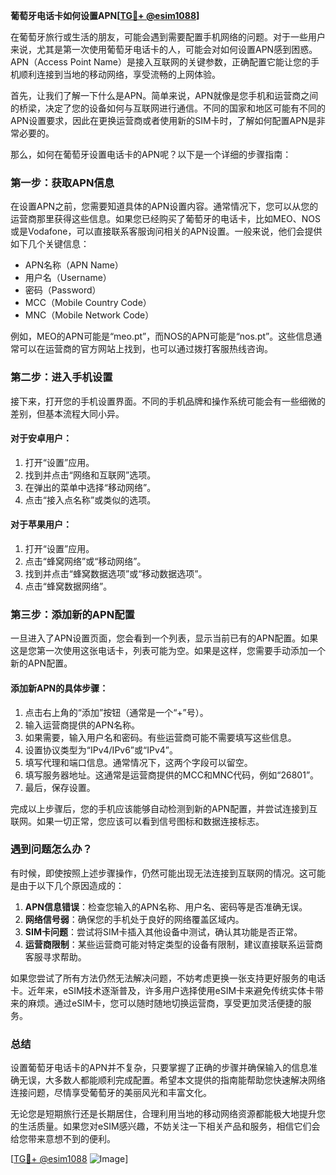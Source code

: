 **葡萄牙电话卡如何设置APN[[TG💪+ @esim1088](https://t.me/s/esim1088)]**

在葡萄牙旅行或生活的朋友，可能会遇到需要配置手机网络的问题。对于一些用户来说，尤其是第一次使用葡萄牙电话卡的人，可能会对如何设置APN感到困惑。APN（Access Point Name）是接入互联网的关键参数，正确配置它能让您的手机顺利连接到当地的移动网络，享受流畅的上网体验。

首先，让我们了解一下什么是APN。简单来说，APN就像是您手机和运营商之间的桥梁，决定了您的设备如何与互联网进行通信。不同的国家和地区可能有不同的APN设置要求，因此在更换运营商或者使用新的SIM卡时，了解如何配置APN是非常必要的。

那么，如何在葡萄牙设置电话卡的APN呢？以下是一个详细的步骤指南：

### 第一步：获取APN信息

在设置APN之前，您需要知道具体的APN设置内容。通常情况下，您可以从您的运营商那里获得这些信息。如果您已经购买了葡萄牙的电话卡，比如MEO、NOS或是Vodafone，可以直接联系客服询问相关的APN设置。一般来说，他们会提供如下几个关键信息：

- APN名称（APN Name）
- 用户名（Username）
- 密码（Password）
- MCC（Mobile Country Code）
- MNC（Mobile Network Code）

例如，MEO的APN可能是“meo.pt”，而NOS的APN可能是“nos.pt”。这些信息通常可以在运营商的官方网站上找到，也可以通过拨打客服热线咨询。

### 第二步：进入手机设置

接下来，打开您的手机设置界面。不同的手机品牌和操作系统可能会有一些细微的差别，但基本流程大同小异。

#### 对于安卓用户：
1. 打开“设置”应用。
2. 找到并点击“网络和互联网”选项。
3. 在弹出的菜单中选择“移动网络”。
4. 点击“接入点名称”或类似的选项。

#### 对于苹果用户：
1. 打开“设置”应用。
2. 点击“蜂窝网络”或“移动网络”。
3. 找到并点击“蜂窝数据选项”或“移动数据选项”。
4. 点击“蜂窝数据网络”。

### 第三步：添加新的APN配置

一旦进入了APN设置页面，您会看到一个列表，显示当前已有的APN配置。如果这是您第一次使用这张电话卡，列表可能为空。如果是这样，您需要手动添加一个新的APN配置。

#### 添加新APN的具体步骤：

1. 点击右上角的“添加”按钮（通常是一个“+”号）。
2. 输入运营商提供的APN名称。
3. 如果需要，输入用户名和密码。有些运营商可能不需要填写这些信息。
4. 设置协议类型为“IPv4/IPv6”或“IPv4”。
5. 填写代理和端口信息。通常情况下，这两个字段可以留空。
6. 填写服务器地址。这通常是运营商提供的MCC和MNC代码，例如“26801”。
7. 最后，保存设置。

完成以上步骤后，您的手机应该能够自动检测到新的APN配置，并尝试连接到互联网。如果一切正常，您应该可以看到信号图标和数据连接标志。

### 遇到问题怎么办？

有时候，即使按照上述步骤操作，仍然可能出现无法连接到互联网的情况。这可能是由于以下几个原因造成的：

1. **APN信息错误**：检查您输入的APN名称、用户名、密码等是否准确无误。
2. **网络信号弱**：确保您的手机处于良好的网络覆盖区域内。
3. **SIM卡问题**：尝试将SIM卡插入其他设备中测试，确认其功能是否正常。
4. **运营商限制**：某些运营商可能对特定类型的设备有限制，建议直接联系运营商客服寻求帮助。

如果您尝试了所有方法仍然无法解决问题，不妨考虑更换一张支持更好服务的电话卡。近年来，eSIM技术逐渐普及，许多用户选择使用eSIM卡来避免传统实体卡带来的麻烦。通过eSIM卡，您可以随时随地切换运营商，享受更加灵活便捷的服务。

### 总结

设置葡萄牙电话卡的APN并不复杂，只要掌握了正确的步骤并确保输入的信息准确无误，大多数人都能顺利完成配置。希望本文提供的指南能帮助您快速解决网络连接问题，尽情享受葡萄牙的美丽风光和丰富文化。

无论您是短期旅行还是长期居住，合理利用当地的移动网络资源都能极大地提升您的生活质量。如果您对eSIM感兴趣，不妨关注一下相关产品和服务，相信它们会给您带来意想不到的便利。

[[TG💪+ @esim1088](https://t.me/s/esim1088) ![Image](https://i.postimg.cc/4NQfJmqS/Snipaste-2025-05-13-00-14-12.png)]